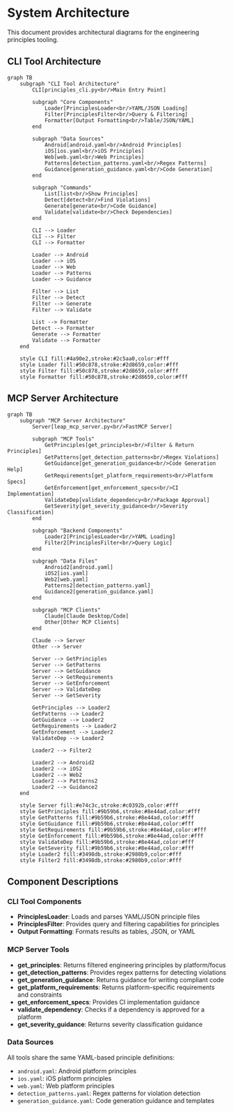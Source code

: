 # System Architecture

This document provides architectural diagrams for the engineering principles tooling.

## CLI Tool Architecture

```mermaid
graph TB
    subgraph "CLI Tool Architecture"
        CLI[principles_cli.py<br/>Main Entry Point]

        subgraph "Core Components"
            Loader[PrinciplesLoader<br/>YAML/JSON Loading]
            Filter[PrinciplesFilter<br/>Query & Filtering]
            Formatter[Output Formatting<br/>Table/JSON/YAML]
        end

        subgraph "Data Sources"
            Android[android.yaml<br/>Android Principles]
            iOS[ios.yaml<br/>iOS Principles]
            Web[web.yaml<br/>Web Principles]
            Patterns[detection_patterns.yaml<br/>Regex Patterns]
            Guidance[generation_guidance.yaml<br/>Code Generation]
        end

        subgraph "Commands"
            List[list<br/>Show Principles]
            Detect[detect<br/>Find Violations]
            Generate[generate<br/>Code Guidance]
            Validate[validate<br/>Check Dependencies]
        end

        CLI --> Loader
        CLI --> Filter
        CLI --> Formatter

        Loader --> Android
        Loader --> iOS
        Loader --> Web
        Loader --> Patterns
        Loader --> Guidance

        Filter --> List
        Filter --> Detect
        Filter --> Generate
        Filter --> Validate

        List --> Formatter
        Detect --> Formatter
        Generate --> Formatter
        Validate --> Formatter
    end

    style CLI fill:#4a90e2,stroke:#2c5aa0,color:#fff
    style Loader fill:#50c878,stroke:#2d8659,color:#fff
    style Filter fill:#50c878,stroke:#2d8659,color:#fff
    style Formatter fill:#50c878,stroke:#2d8659,color:#fff
```

## MCP Server Architecture

```mermaid
graph TB
    subgraph "MCP Server Architecture"
        Server[leap_mcp_server.py<br/>FastMCP Server]

        subgraph "MCP Tools"
            GetPrinciples[get_principles<br/>Filter & Return Principles]
            GetPatterns[get_detection_patterns<br/>Regex Violations]
            GetGuidance[get_generation_guidance<br/>Code Generation Help]
            GetRequirements[get_platform_requirements<br/>Platform Specs]
            GetEnforcement[get_enforcement_specs<br/>CI Implementation]
            ValidateDep[validate_dependency<br/>Package Approval]
            GetSeverity[get_severity_guidance<br/>Severity Classification]
        end

        subgraph "Backend Components"
            Loader2[PrinciplesLoader<br/>YAML Loading]
            Filter2[PrinciplesFilter<br/>Query Logic]
        end

        subgraph "Data Files"
            Android2[android.yaml]
            iOS2[ios.yaml]
            Web2[web.yaml]
            Patterns2[detection_patterns.yaml]
            Guidance2[generation_guidance.yaml]
        end

        subgraph "MCP Clients"
            Claude[Claude Desktop/Code]
            Other[Other MCP Clients]
        end

        Claude --> Server
        Other --> Server

        Server --> GetPrinciples
        Server --> GetPatterns
        Server --> GetGuidance
        Server --> GetRequirements
        Server --> GetEnforcement
        Server --> ValidateDep
        Server --> GetSeverity

        GetPrinciples --> Loader2
        GetPatterns --> Loader2
        GetGuidance --> Loader2
        GetRequirements --> Loader2
        GetEnforcement --> Loader2
        ValidateDep --> Loader2

        Loader2 --> Filter2

        Loader2 --> Android2
        Loader2 --> iOS2
        Loader2 --> Web2
        Loader2 --> Patterns2
        Loader2 --> Guidance2
    end

    style Server fill:#e74c3c,stroke:#c0392b,color:#fff
    style GetPrinciples fill:#9b59b6,stroke:#8e44ad,color:#fff
    style GetPatterns fill:#9b59b6,stroke:#8e44ad,color:#fff
    style GetGuidance fill:#9b59b6,stroke:#8e44ad,color:#fff
    style GetRequirements fill:#9b59b6,stroke:#8e44ad,color:#fff
    style GetEnforcement fill:#9b59b6,stroke:#8e44ad,color:#fff
    style ValidateDep fill:#9b59b6,stroke:#8e44ad,color:#fff
    style GetSeverity fill:#9b59b6,stroke:#8e44ad,color:#fff
    style Loader2 fill:#3498db,stroke:#2980b9,color:#fff
    style Filter2 fill:#3498db,stroke:#2980b9,color:#fff
```

## Component Descriptions

### CLI Tool Components

- **PrinciplesLoader**: Loads and parses YAML/JSON principle files
- **PrinciplesFilter**: Provides query and filtering capabilities for principles
- **Output Formatting**: Formats results as tables, JSON, or YAML

### MCP Server Tools

- **get_principles**: Returns filtered engineering principles by platform/focus
- **get_detection_patterns**: Provides regex patterns for detecting violations
- **get_generation_guidance**: Returns guidance for writing compliant code
- **get_platform_requirements**: Returns platform-specific requirements and constraints
- **get_enforcement_specs**: Provides CI implementation guidance
- **validate_dependency**: Checks if a dependency is approved for a platform
- **get_severity_guidance**: Returns severity classification guidance

### Data Sources

All tools share the same YAML-based principle definitions:

- `android.yaml`: Android platform principles
- `ios.yaml`: iOS platform principles
- `web.yaml`: Web platform principles
- `detection_patterns.yaml`: Regex patterns for violation detection
- `generation_guidance.yaml`: Code generation guidance and templates
